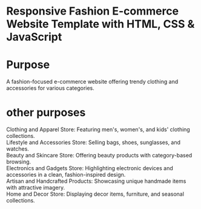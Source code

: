 # Responsive Fashion E-commerce Website Template with HTML, CSS & JavaScript
# Purpose <br>
A fashion-focused e-commerce website offering trendy clothing and accessories for various categories.<br>
# other purposes<br>
Clothing and Apparel Store: Featuring men's, women's, and kids' clothing collections.<br>
Lifestyle and Accessories Store: Selling bags, shoes, sunglasses, and watches.<br>
Beauty and Skincare Store: Offering beauty products with category-based browsing.<br>
Electronics and Gadgets Store: Highlighting electronic devices and accessories in a clean, fashion-inspired design.<br>
Artisan and Handcrafted Products: Showcasing unique handmade items with attractive imagery.<br>
Home and Decor Store: Displaying decor items, furniture, and seasonal collections.<br>
